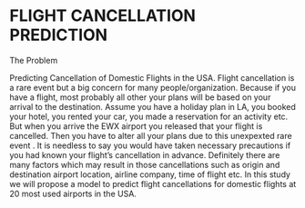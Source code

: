 # FLIGHT CANCELLATION PREDICTION

   
The Problem

Predicting Cancellation of Domestic Flights in the USA. Flight cancellation is a rare event but a big concern for many people/organization. Because if you have a flight, most probably all other your plans will be based on your arrival to the destination. Assume you have a holiday plan in LA, you booked your hotel, you rented your car, you made a reservation for an activity etc. But when you arrive the EWX airport you released that your flight is cancelled. Then you have to alter all your plans due to this unexpexted rare event . It is needless to say you would have taken necessary precautions if you had known your flight’s cancellation in advance. Definitely there are many factors which may result in those cancellations such as origin and destination airport location, airline company, time of flight etc. In this study we will propose a model to predict flight cancellations for domestic flights at 20 most used airports in the USA.
